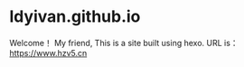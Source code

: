 # ldyivan.github.io
Welcome！ My friend, This is a site built using hexo. URL is：https://www.hzv5.cn
